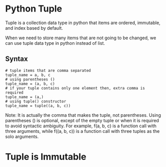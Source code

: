 # Python Tuple

Tuple is a collection data type in python that items are ordered, immutable, and index based by default.

When we need to store many items that are not going to be changed, we can use tuple data type in python instead of list.

## Syntax

```
# tuple items that are comma separated
tuple_name = a, b, c
# using parentheses ()
tuple_name = (a, b, c)
# if your tuple contains only one element then, extra comma is required
tuple_name = (a,)
# using tuple() constructor
tuple_name = tuple((a, b, c))
```

Note: It is actually the comma that makes the tuple, not parentheses. Using parentheses () is optional, except of the empty tuple or when it is required to avoid syntactic ambiguity. For example, f(a, b, c) is a function call with three arguments, while f((a, b, c)) is a function call with three tuples as the solo arguments.

# Tuple is Immutable

